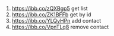 1. https://ibb.co/zQXBgp5 get list
2. https://ibb.co/ZK1BFFb get by id
3. https://ibb.co/YLQvHPn add contact
4. https://ibb.co/VpnTLq8 remove contact
